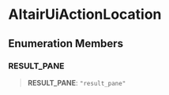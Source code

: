 # AltairUiActionLocation

## Enumeration Members

### RESULT\_PANE

> **RESULT\_PANE**: `"result_pane"`
